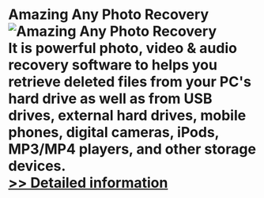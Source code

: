 # Amazing Any Photo Recovery<br />![Amazing Any Photo Recovery](https://mycommerce.akamaized.net/api/pimages/P300860061/BIG/300860061.PNG)<br />It is powerful photo, video & audio recovery software to helps you retrieve deleted files from your PC's hard drive as well as from USB drives, external hard drives, mobile phones, digital cameras, iPods, MP3/MP4 players, and other storage devices.<br />[>> Detailed information](https://secure.shareit.com/shareit/product.html?productid=300860061&affiliateid=200057808)